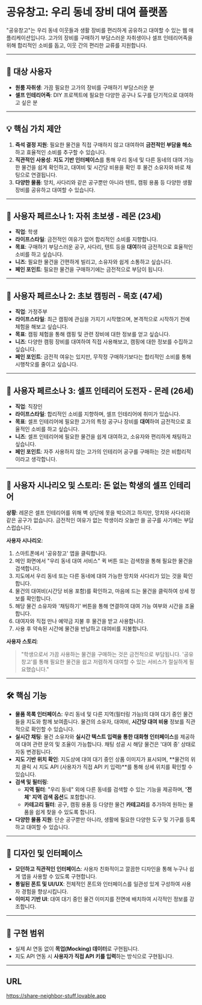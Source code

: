 

# 공유창고: 우리 동네 장비 대여 플랫폼

"공유창고"는 우리 동네 이웃들과 생활 장비를 편리하게 공유하고 대여할 수 있는 웹 애플리케이션입니다. 고가의 장비를 구매하기 부담스러운 자취생이나 셀프 인테리어족을 위해 합리적인 소비를 돕고, 이웃 간의 편리한 교류를 지원합니다.

---

## 🎯 대상 사용자

* **원룸 자취생**: 가끔 필요한 고가의 장비를 구매하기 부담스러운 분
* **셀프 인테리어족**: DIY 프로젝트에 필요한 다양한 공구나 도구를 단기적으로 대여하고 싶은 분

---

## 💡 핵심 가치 제안

1.  **즉석 결정 지원**: 필요한 물건을 직접 구매하지 않고 대여하여 **금전적인 부담을 해소**하고 효율적인 소비를 추구할 수 있습니다.
2.  **직관적인 사용성**: **지도 기반 인터페이스**를 통해 우리 동네 및 다른 동네의 대여 가능한 물건을 쉽게 확인하고, 대여비 및 시간당 비용을 확인 후 물건 소유자와 바로 채팅으로 연결됩니다.
3.  **다양한 물품**: 망치, 사다리와 같은 공구뿐만 아니라 텐트, 캠핑 용품 등 다양한 생활 장비를 공유하고 대여할 수 있습니다.

---

## 👤 사용자 페르소나 1: 자취 초보생 - 레몬 (23세)

* **직업**: 학생
* **라이프스타일**: 금전적인 여유가 없어 합리적인 소비를 지향합니다.
* **목표**: 구매하기 부담스러운 공구, 사다리, 텐트 등을 **대여**하여 금전적으로 효율적인 소비를 하고 싶습니다.
* **니즈**: 필요한 물건을 간편하게 빌리고, 소유자와 쉽게 소통하고 싶습니다.
* **페인 포인트**: 필요한 물건을 구매하기에는 금전적으로 부담이 됩니다.

---

## 👤 사용자 페르소나 2: 초보 캠핑러 - 목호 (47세)

* **직업**: 가정주부
* **라이프스타일**: 최근 캠핑에 관심을 가지기 시작했으며, 본격적으로 시작하기 전에 체험을 해보고 싶습니다.
* **목표**: 캠핑 체험을 통해 캠핑 및 관련 장비에 대한 정보를 얻고 싶습니다.
* **니즈**: 다양한 캠핑 장비를 대여하여 직접 사용해보고, 캠핑에 대한 정보를 수집하고 싶습니다.
* **페인 포인트**: 금전적 여유는 있지만, 무작정 구매하기보다는 합리적인 소비를 통해 시행착오를 줄이고 싶습니다.

---

## 👤 사용자 페르소나 3: 셀프 인테리어 도전자 - 몬레 (26세)

* **직업**: 직장인
* **라이프스타일**: 합리적인 소비를 지향하며, 셀프 인테리어에 취미가 있습니다.
* **목표**: 셀프 인테리어에 필요한 고가의 특정 공구나 장비를 **대여**하여 금전적으로 효율적인 소비를 하고 싶습니다.
* **니즈**: 셀프 인테리어에 필요한 물건을 쉽게 대여하고, 소유자와 편리하게 채팅하고 싶습니다.
* **페인 포인트**: 자주 사용하지 않는 고가의 인테리어 공구를 구매하는 것은 비합리적이라고 생각합니다.
---

## 📖 사용자 시나리오 및 스토리: 돈 없는 학생의 셀프 인테리어

**상황**: 레몬은 셀프 인테리어를 위해 벽 상단에 못을 박으려고 하지만, 망치와 사다리와 같은 공구가 없습니다. 금전적인 여유가 없는 학생이라 오늘만 쓸 공구를 사기에는 부담스럽습니다.

**사용자 시나리오**:

1.  스마트폰에서 '공유창고' 앱을 클릭합니다.
2.  메인 화면에서 "우리 동네 대여 서비스" 퀵 버튼 또는 검색창을 통해 필요한 물건을 검색합니다.
3.  지도에서 우리 동네 또는 다른 동네에 대여 가능한 망치와 사다리가 있는 것을 확인합니다.
4.  물건의 대여비(시간당 비용 포함)를 확인하고, 마음에 드는 물건을 클릭하여 상세 정보를 확인합니다.
5.  해당 물건 소유자와 '채팅하기' 버튼을 통해 연결하여 대여 가능 여부와 시간을 조율합니다.
6.  대여자와 직접 만나 예약금 지불 후 물건을 받고 사용합니다.
7.  사용 후 약속된 시간에 물건을 반납하고 대여비를 지불합니다.

**사용자 스토리**:

> "학생으로서 가끔 사용하는 물건을 구매하는 것은 금전적으로 부담됩니다. '공유창고'를 통해 필요한 물건을 쉽고 저렴하게 대여할 수 있는 서비스가 절실하게 필요했습니다."

---

## 🛠️ 핵심 기능

* **물품 목록 인터페이스**: 우리 동네 및 다른 지역(필터링 가능)의 대여 대기 중인 물건들을 지도와 함께 보여줍니다. 물건의 소유자, 대여비, **시간당 대여 비용** 정보를 직관적으로 확인할 수 있습니다.
* **실시간 채팅**: 물건 소유자와 **실시간 텍스트 입력을 통한 대화형 인터페이스**를 제공하여 대여 관련 문의 및 조율이 가능합니다. 채팅 성공 시 해당 물건은 '대여 중' 상태로 자동 변경됩니다.
* **지도 기반 위치 확인**: 지도상에 대여 대기 중인 상품 이미지가 표시되며, **물건의 위치 클릭 시 지도 API (사용자가 직접 API 키 입력)**를 통해 상세 위치를 확인할 수 있습니다.
* **검색 및 필터링**:
    * **지역 필터**: "우리 동네" 외에 다른 동네를 검색할 수 있는 기능을 제공하며, **'전체' 지역 검색 옵션**도 포함합니다.
    * **카테고리 필터**: 공구, 캠핑 용품 등 다양한 물건 **카테고리**를 추가하여 원하는 물품을 쉽게 찾을 수 있도록 합니다.
* **다양한 물품 지원**: 단순 공구뿐만 아니라, 생활에 필요한 다양한 도구 및 기구를 등록하고 대여할 수 있습니다.

---

## 🎨 디자인 및 인터페이스

* **모던하고 직관적인 인터페이스**: 사용자 친화적이고 깔끔한 디자인을 통해 누구나 쉽게 앱을 사용할 수 있도록 구현합니다.
* **통일된 폰트 및 UI/UX**: 전체적인 폰트와 인터페이스를 일관성 있게 구성하여 사용자 경험을 향상시킵니다.
* **이미지 기반 UI**: 대여 대기 중인 물건 이미지를 전면에 배치하여 시각적인 정보를 강조합니다.

---


## 🚀 구현 범위

* 실제 AI 연동 없이 **목업(Mocking) 데이터**로 구현됩니다.
* 지도 API 연동 시 **사용자가 직접 API 키를 입력**하는 방식으로 구현됩니다.

---


## URL
https://share-neighbor-stuff.lovable.app

